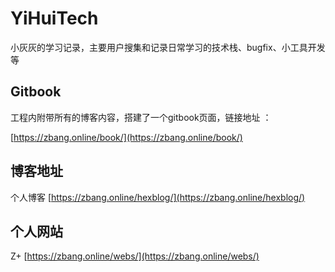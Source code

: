 # YiHuiTech

小灰灰的学习记录，主要用户搜集和记录日常学习的技术栈、bugfix、小工具开发等


Gitbook
---

工程内附带所有的博客内容，搭建了一个gitbook页面，链接地址 ：


[https://zbang.online/book/](https://zbang.online/book/)



博客地址
---

个人博客  [https://zbang.online/hexblog/](https://zbang.online/hexblog/)


个人网站
---

Z+ [https://zbang.online/webs/](https://zbang.online/webs/)

